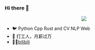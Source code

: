 ### Hi there 👋


<p align="center"> 
  <img src="https://profile-counter.glitch.me/425776024/count.svg"/>
</p>

- 🐦 Python Cpp Rust and CV NLP Web
- 🌱 打工人，月薪过万
- 🧍‍♂️[bilibili](https://space.bilibili.com/98643795)


